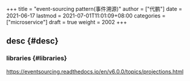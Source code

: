 +++
title = "event-sourcing pattern(事件溯源)"
author = ["代鹏"]
date = 2021-06-17
lastmod = 2021-07-01T11:01:09+08:00
categories = ["microservice"]
draft = true
weight = 2002
+++

## desc {#desc}


### libraries {#libraries}

<https://eventsourcing.readthedocs.io/en/v6.0.0/topics/projections.html>
